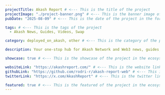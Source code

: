 ```yaml
---
projectTitle: Akash Report # <--- This is the title of the project
projectImage: "./project-banner.png" # <--- This is the banner image of the project
pubDate: "2025-08-09" # <--- This is the date of the project in the format of "YYYY-MM-DD"

tags: # <--- This is the tags of the project
  - Akash News, Guides, Videos, Swap 

category: deployed_on_akash, other # <--- This is the category of the project which can be "deployed_on_akash", "tools"

description: Your one-stop hub for Akash Network and Web3 news, guides, videos and token swaps. Explore the unstoppable cloud and stay ahead of the decentralized curve.

showcase: true # <--- This is the showcase of the project in the ecosystem page/showcase

websiteLink: "https://akashreport.com/" # <--- This is the website link of the project
githubLink: "https://github.com/rodri-r/akash-report-web" # <--- This is the github link of the project
twitterLink: "https://x.com/AkashReport" # <--- This is the twitter link of the project

featured: true # <--- This is the featured of the project in the ecosystem page/showcase
---
```

